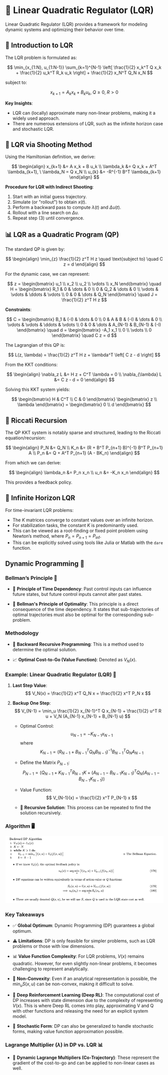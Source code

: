 # 🚀 Linear Quadratic Regulator (LQR)

Linear Quadratic Regulator (LQR) provides a framework for modeling dynamic systems and optimizing their behavior over time.

## 📖 Introduction to LQR

The LQR problem is formulated as:

$$
\min_{x_{1:N}, u_{1:N-1}} \sum_{k=1}^{N-1} \left[ \frac{1}{2} x_k^T Q x_k + \frac{1}{2} u_k^T R_k u_k  \right] + \frac{1}{2} x_N^T Q_N x_N
$$

subject to:

$$
x_{k+1} = A_k x_k + B_k u_k, \; Q \geq 0, \; R > 0
$$

**Key Insights**:
- LQR can (locally) approximate many non-linear problems, making it a widely used approach.
- There are numerous extensions of LQR, such as the infinite horizon case and stochastic LQR.

## 🎯 LQR via Shooting Method

Using the Hamiltonian definition, we derive:

$$
\begin{align}
    x_{k+1} &= A x_k + B u_k \\
    \lambda_k &= Q x_k + A^T \lambda_{k+1}, \ \lambda_N = Q x_N \\
    u_{k} &= -R^{-1} B^T \lambda_{k+1}
\end{align}
$$

**Procedure for LQR with Indirect Shooting**:
1. Start with an initial guess trajectory.
2. Simulate (or "rollout") to obtain $x(t)$.
3. Perform a backward pass to compute $\lambda(t)$ and $\Delta u(t)$.
4. Rollout with a line search on $\Delta u$.
5. Repeat step (3) until convergence.

## 📊 LQR as a Quadratic Program (QP)

The standard QP is given by:

$$
\begin{align}
    \min_{z} \frac{1}{2} z^T H z \quad \text{subject to} \quad C z = d
\end{align}
$$

For the dynamic case, we can represent:

$$
z = \begin{bmatrix}
        u_1 \\
        x_2 \\
        u_2 \\
        \vdots \\
        x_N
    \end{bmatrix}
\quad
H = \begin{bmatrix}
        R_1 & 0   & \dots & 0 \\
        0   & Q_2 & \dots & 0 \\
        \vdots & \vdots & \ddots & \vdots \\
        0   & 0   & \dots & Q_N
    \end{bmatrix}
\quad
J = \frac{1}{2} z^T H z
$$

**Constraints**:

$$
C = \begin{bmatrix}
        B_1 & (-I)  & \dots   & 0 \\
        0   & A     & B     & (-I)  & \dots   & 0 \\
        \vdots & \vdots & \ddots & \vdots \\
        0   & 0     & \dots   & A_{N-1} & B_{N-1} & (-I)
    \end{bmatrix}
\quad
d = \begin{bmatrix}
        -A_1 x_1 \\
        0 \\
        \vdots \\
        0
    \end{bmatrix}
\quad
C z = d
$$

The Lagrangian of this QP is:

$$
L(z, \lambda) = \frac{1}{2} z^T H z + \lambda^T \left[ C z - d \right]
$$

From the KKT conditions:

$$
\begin{align}
    \nabla_z L &= H z + C^T \lambda = 0 \\
    \nabla_{\lambda} L &= C z - d = 0 
\end{align}
$$

Solving this KKT system yields:

$$
    \begin{bmatrix}
        H & C^T \\ 
        C & 0 
    \end{bmatrix}
    \begin{bmatrix}
        z \\
        \lambda
    \end{bmatrix}
    = 
    \begin{bmatrix}
        0 \\
        d
    \end{bmatrix}
$$

## 🔄 Riccati Recursion

The QP KKT system is notably sparse and structured, leading to the Riccati equation/recursion:

$$
\begin{align}
    P_N &= Q_N \\
    K_n &= (R + B^T P_{n+1} B)^{-1} B^T P_{n+1} A \\
    P_n &= Q + A^T P_{n+1} (A - BK_n)
\end{align}
$$

From which we can derive:

$$
\begin{align}
    \lambda_n &= P_n x_n \\
    u_n &= -K_n x_n 
\end{align}
$$

This provides a feedback policy.

## 🌌 Infinite Horizon LQR

For time-invariant LQR problems:
- The $K$ matrices converge to constant values over an infinite horizon.
- For stabilization tasks, the constant $K$ is predominantly used.
- This can be viewed as a root-finding or fixed point problem using Newton’s method, where $P_n=P_{n+1}=P_{\inf}$.
- This can be explicitly solved using tools like Julia or Matlab with the `dare` function.

## Dynamic Programming 📘

### Bellman’s Principle 📜

- 🌟 **Principle of Time Dependency**: Past control inputs can influence future states, but future control inputs cannot alter past states.
  
- 🌟 **Bellman's Principle of Optimality**: This principle is a direct consequence of the time dependency. It states that sub-trajectories of optimal trajectories must also be optimal for the corresponding sub-problem.

### Methodology

- 🔄 **Backward Recursive Programming**: This is a method used to determine the optimal solution.

- 📈 **Optimal Cost-to-Go (Value Function)**: Denoted as $V_N(x)$.

### Example: Linear Quadratic Regulator (LQR) 📐

1. **Last Step Value**: 
    $$ V_N(x) = \frac{1}{2} x^T Q_N x = \frac{1}{2} x^T P_N x $$

2. **Backup One Step**:
    $$ V_{N-1} = \min_u \frac{1}{2} x_{N-1}^T Q x_{N-1} + \frac{1}{2} u^T R u + V_N (A_{N-1} x_{N-1} + B_{N-1} u) $$
    - Optimal Control:
        $$ u_{N-1} = -K_{N-1} x_{N-1} $$
        where
        $$ K_{N-1} = (R_{N-1} + B_{N-1}^T Q_N B_{N-1})^{-1} B_{N-1}^T Q_N A_{N-1} $$

    - Define the Matrix $P_{N-1}$:
        $$ P_{N-1} = (Q_{N-1} + K_{N-1}^T R_{N-1} K + (A_{N-1} - B_{N-1} K_{N-1})^T Q_N (A_{N-1} - B_{N-1} K_{N-1}) ) $$

    - Value Function:
        $$ V_{N-1}(x) = \frac{1}{2} x^T P_{N-1} x $$

    - 🔄 **Recursive Solution**: This process can be repeated to find the solution recursively.

### Algorithm 🖥️

![Algorithm Flowchart](figs/DP.png)

### Key Takeaways

- ✅ **Global Optimum**: Dynamic Programming (DP) guarantees a global optimum.

- ⚠️ **Limitations**: DP is only feasible for simpler problems, such as LQR problems or those with low dimensions.

- 📊 **Value Function Complexity**: For LQR problems, $V(x)$ remains quadratic. However, for even slightly non-linear problems, it becomes challenging to represent analytically.

- 🚫 **Non-Convexity**: Even if an analytical representation is possible, the $\min_u S(x,u)$ can be non-convex, making it difficult to solve.

- 🚀 **Deep Reinforcement Learning (Deep RL)**: The computational cost of DP increases with state dimension due to the complexity of representing $V(x)$. This is where Deep RL comes into play, approximating V and Q with other functions and releasing the need for an explicit system model.

- 🎲 **Stochastic Form**: DP can also be generalized to handle stochastic forms, making value function approximation possible.

### Lagrange Multiplier ($\lambda$) in DP vs. LQR 📊

- 📌 **Dynamic Lagrange Multipliers (Co-Trajectory)**: These represent the gradient of the cost-to-go and can be applied to non-linear cases as well.